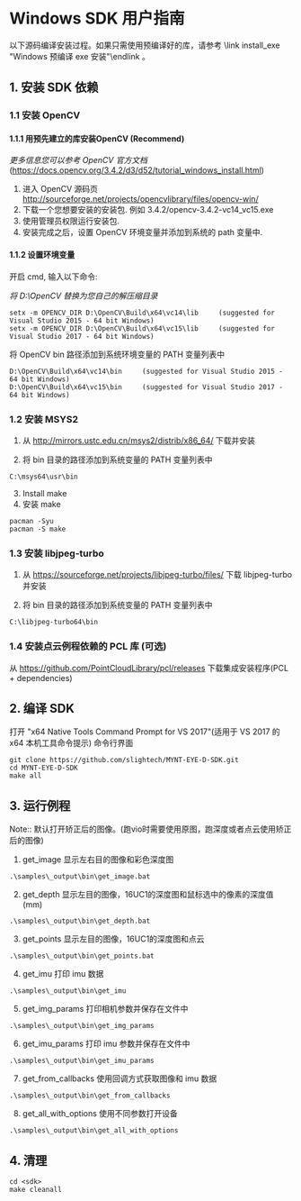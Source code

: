 # Windows SDK 用户指南

以下源码编译安装过程。如果只需使用预编译好的库，请参考 \link install_exe "Windows 预编译 exe 安装"\endlink 。

## 1. 安装 SDK 依赖

### 1.1 安装 OpenCV

#### 1.1.1 用预先建立的库安装OpenCV (Recommend)

*更多信息您可以参考 OpenCV 官方文档* (https://docs.opencv.org/3.4.2/d3/d52/tutorial_windows_install.html)

1) 进入 OpenCV 源码页 http://sourceforge.net/projects/opencvlibrary/files/opencv-win/
2) 下载一个您想要安装的安装包. 例如 3.4.2/opencv-3.4.2-vc14_vc15.exe
3) 使用管理员权限运行安装包.
4) 安装完成之后，设置 OpenCV 环境变量并添加到系统的 path 变量中.

#### 1.1.2 设置环境变量

开启 cmd, 输入以下命令:

*将 D:\OpenCV 替换为您自己的解压缩目录*

```
setx -m OPENCV_DIR D:\OpenCV\Build\x64\vc14\lib     (suggested for Visual Studio 2015 - 64 bit Windows)
setx -m OPENCV_DIR D:\OpenCV\Build\x64\vc15\lib     (suggested for Visual Studio 2017 - 64 bit Windows)
```
将 OpenCV bin 路径添加到系统环境变量的 PATH 变量列表中

```
D:\OpenCV\Build\x64\vc14\bin     (suggested for Visual Studio 2015 - 64 bit Windows)
D:\OpenCV\Build\x64\vc15\bin     (suggested for Visual Studio 2017 - 64 bit Windows)
```
### 1.2 安装 MSYS2

1) 从 http://mirrors.ustc.edu.cn/msys2/distrib/x86_64/ 下载并安装

2) 将 bin 目录的路径添加到系统变量的 PATH 变量列表中

```
C:\msys64\usr\bin
```

3) Install make
3) 安装 make

```
pacman -Syu
pacman -S make
```

### 1.3 安装 libjpeg-turbo

1) 从 https://sourceforge.net/projects/libjpeg-turbo/files/ 下载 libjpeg-turbo 并安装

2) 将 bin 目录的路径添加到系统变量的 PATH 变量列表中

```
C:\libjpeg-turbo64\bin
```

### 1.4 安装点云例程依赖的 PCL 库 (可选)

从 https://github.com/PointCloudLibrary/pcl/releases 下载集成安装程序(PCL + dependencies)

## 2. 编译 SDK

打开 "x64 Native Tools Command Prompt for VS 2017"(适用于 VS 2017 的 x64 本机工具命令提示) 命令行界面

```
git clone https://github.com/slightech/MYNT-EYE-D-SDK.git
cd MYNT-EYE-D-SDK
make all
```

## 3. 运行例程

Note:: 默认打开矫正后的图像。(跑vio时需要使用原图，跑深度或者点云使用矫正后的图像)

1) get_image 显示左右目的图像和彩色深度图

```
.\samples\_output\bin\get_image.bat
```

2) get_depth 显示左目的图像，16UC1的深度图和鼠标选中的像素的深度值(mm)

```
.\samples\_output\bin\get_depth.bat
```

3) get_points 显示左目的图像，16UC1的深度图和点云

```
.\samples\_output\bin\get_points.bat
```

4) get_imu 打印 imu 数据 
```
.\samples\_output\bin\get_imu
```

5) get_img_params 打印相机参数并保存在文件中
```
.\samples\_output\bin\get_img_params
```

6) get_imu_params 打印 imu 参数并保存在文件中
```
.\samples\_output\bin\get_imu_params
```

7) get_from_callbacks 使用回调方式获取图像和 imu 数据
```
.\samples\_output\bin\get_from_callbacks
```

8) get_all_with_options 使用不同参数打开设备
```
.\samples\_output\bin\get_all_with_options
```

## 4. 清理

```
cd <sdk>
make cleanall
```
